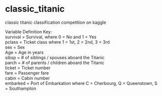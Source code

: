 # classic_titanic
classic titanic classification competition on kaggle

Variable	Definition	Key:  
survival	= Survival, where	0 = No and 1 = Yes  
pclass	= Ticket class where 1 = 1st, 2 = 2nd, 3 = 3rd  
sex	= Sex  
Age	= Age in years  
sibsp	= # of siblings / spouses aboard the Titanic  
parch =	# of parents / children aboard the Titanic  
ticket = Ticket number  
fare = Passenger fare  
cabin	= Cabin number  
embarked = Port of Embarkation where C = Cherbourg, Q = Queenstown, S = Southampton  
